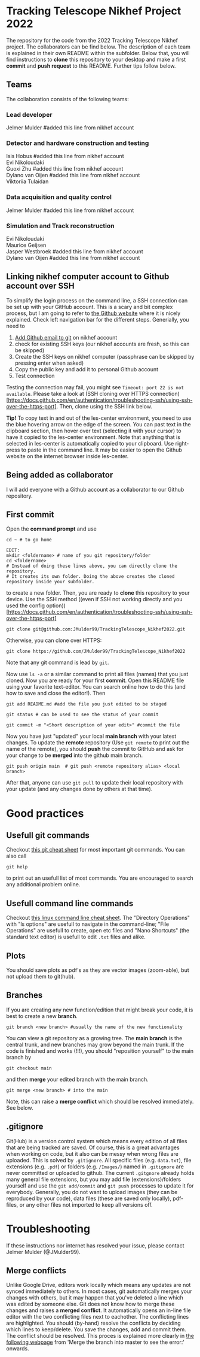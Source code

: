 # Tracking Telescope Nikhef Project 2022
The repository for the code from the 2022 Tracking Telescope Nikhef project. The collaborators can be find below. The description of each team is explained in their own README within the subfolder. Below that, you will find instructions to **clone** this repository to your desktop and make a first **commit** and **push request** to this README. Further tips follow below.  

## Teams
The collaboration consists of the following teams:

### Lead developer 
Jelmer Mulder #added this line from nikhef account

### Detector and hardware construction and testing
Isis Hobus  #added this line from nikhef account
<br />Evi Nikoloudaki 
<br />Guoxi Zhu #added this line from nikhef account
<br />Dylano van Oijen #added this line from nikhef account
<br />Viktoriia Tulaidan 
### Data acquisition and quality control
Jelmer Mulder #added this line from nikhef account

### Simulation and Track reconstruction
Evi Nikoloudaki
<br />Maurice Geijsen
<br />Jasper Westbroek #added this line from nikhef account
<br />Dylano van Oijen #added this line from nikhef account
## Linking nikhef computer account to Github account over SSH
To simplify the login process on the command line, a SSH connection can be set up with your GitHub account. This is a scary and bit complex process, but I am going to refer to [the Github website](https://docs.github.com/en/authentication/connecting-to-github-with-ssh/about-ssh) where it is nicely explained. Check left navigation bar for the different steps. Generially, you need to
1) [Add Github email to git](https://docs.github.com/en/account-and-profile/setting-up-and-managing-your-github-user-account/managing-email-preferences/setting-your-commit-email-address) on nikhef account
2) check for existing SSH keys (our nikhef accounts are fresh, so this can be skipped)
3) Create the SSH keys on nikhef computer (passphrase can be skipped by pressing enter when asked)
4) Copy the public key and add it to personal Github account
5) Test connection

Testing the connection may fail, you might see `Timeout: port 22 is not available`. Please take a look at (SSH cloning over HTTPS connection)[https://docs.github.com/en/authentication/troubleshooting-ssh/using-ssh-over-the-https-port]. Then, clone using the SSH link below.

**Tip!** To copy text in and out of the les-center environment, you need to use the blue hovering arrow on the edge of the screen. You can past text in the clipboard section, then hover over text (selecting it with your cursor) to have it copied to the les-center environment. Note that anything that is selected in  les-center is automatically copied to your clipboard. Use right-press to paste in the command line. It may be easier to open the Github website on the internet browser inside les-center. 

## Being added as collaborator
I will add everyone with a Github account as a collaborator to our Github repository. 

## First commit
Open the **command prompt** and use 
```
cd ~ # to go home

EDIT:
mkdir <foldername> # name of you git repository/folder
cd <foldername>
# Instead of doing these lines above, you can directly clone the repository. 
# It creates its own folder. Doing the above creates the cloned repository inside your subfolder. 
```
to create a new folder. Then, you are ready to **clone** this repository to your device. Use the SSH method ((even if SSH not working directly and you used the config option))[https://docs.github.com/en/authentication/troubleshooting-ssh/using-ssh-over-the-https-port]
```
git clone git@github.com:JMulder99/TrackingTelescope_Nikhef2022.git
```
Otherwise, you can clone over HTTPS:
```
git clone https://github.com/JMulder99/TrackingTelescope_Nikhef2022
```

Note that any git command is lead by `git`.

Now use `ls -a` or a similar command to print all files (names) that you just cloned. Now you are ready for your first **commit**. Open this README file using your favorite text-editor. You can search online how to do this (and how to save and close the editor!). Then 
```
git add README.md #add the file you just edited to be staged

git status # can be used to see the status of your commit

git commit -m "<Short description of your edit>" #commit the file
```
Now you have just "updated" your local **main branch** with your latest changes. To update the **remote** repository (Use `git remote` to print out the name of the remote), you should **push** the commit to GitHub and ask for your change to be **merged** into the github main branch.
```
git push origin main  # git push <remote repository alias> <local branch>
```
After that, anyone can use `git pull` to update their local repository with your update (and any changes done by others at that time). 

# Good practices
## Usefull git commands
Checkout [this git cheat sheet](https://education.github.com/git-cheat-sheet-education.pdf) for most important git commands. You can also call 
```
git help
```
to print out an usefull list of most commands. You are encouraged to search any additional problem online. 

## Usefull command line commands
Checkout [this linux command line cheat sheet](https://cheatography.com/davechild/cheat-sheets/linux-command-line/). The "Directory Operations" with "ls options" are usefull to navigate in the command-line; "File Operations" are usefull to create, open etc files and "Nano Shortcuts" (the standard text editor) is usefull to edit `.txt` files and alike. 

## Plots
You should save plots as pdf's as they are vector images (zoom-able), but not upload them to git(hub). 

## Branches
If you are creating any new function/edition that might break your code, it is best to create a new **branch**.
```
git branch <new branch> #usually the name of the new functionality
```
You can view a git repository as a growing tree. The **main branch** is the central trunk, and new branches may grow beyond the main trunk. If the code is finished and works (!!!), you should "reposition yourself" to the main branch by
```
git checkout main
```
and then **merge** your edited branch with the main branch.
```
git merge <new branch> # into the main
```
Note, this can raise a **merge conflict** which should be resolved immediately. See below. 

## .gitignore
Git(Hub) is a version control system which means every edition of all files that are being tracked are saved. Of course, this is a great advantages when working on code, but it also can be messy when wrong files are uploaded. This is solved by `.gitignore`. All specific files (e.g. `data.txt`), file extensions (e.g. `.pdf`) or folders (e.g. `/Images/`) named in `.gitignore` are never committed or uploaded to github. The current `.gitgnore` already holds many general file extensions, but you may add file (extensions)/folders yourself and use the `git add/commit` and `git push` processes to update it for everybody. Generally, you do not want to upload images (they can be reproduced by your code), data files (these are saved only locally), pdf-files, or any other files not imported to keep all versions off. 

# Troubleshooting
If these instructions nor internet has resolved your issue, please contact Jelmer Mulder (@JMulder99).

## Merge conflicts
Unlike Google Drive, editors work locally which means any updates are not synced immediately to others. In most cases, git automatically merges your changes with others, but it may happen that you've deleted a line which was edited by someone else. Git does not know how to merge these changes and raises a **merged conflict**. It automatically opens an in-line file editor with the two conflicting files next to eachother. The conflicting lines are highlighted. You should (by-hand) resolve the conflicts by deciding which lines to keep/delete. You save the changes, add and commit them. The conflict should be resolved. This proces is explained more clearly in [the following webpage](https://opensource.com/article/20/4/git-merge-conflict) from 'Merge the branch into master to see the error:' onwards. 
